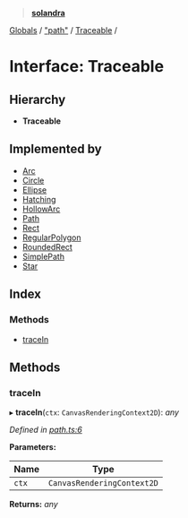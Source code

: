 > **[solandra](../README.md)**

[Globals](../globals.md) / ["path"](../modules/_path_.md) / [Traceable](_path_.traceable.md) /

# Interface: Traceable

## Hierarchy

* **Traceable**

## Implemented by

* [Arc](../classes/_path_.arc.md)
* [Circle](../classes/_path_.circle.md)
* [Ellipse](../classes/_path_.ellipse.md)
* [Hatching](../classes/_path_.hatching.md)
* [HollowArc](../classes/_path_.hollowarc.md)
* [Path](../classes/_path_.path.md)
* [Rect](../classes/_path_.rect.md)
* [RegularPolygon](../classes/_path_.regularpolygon.md)
* [RoundedRect](../classes/_path_.roundedrect.md)
* [SimplePath](../classes/_path_.simplepath.md)
* [Star](../classes/_path_.star.md)

## Index

### Methods

* [traceIn](_path_.traceable.md#tracein)

## Methods

###  traceIn

▸ **traceIn**(`ctx`: `CanvasRenderingContext2D`): *any*

*Defined in [path.ts:6](https://github.com/jamesporter/solandra/blob/c698086/src/lib/path.ts#L6)*

**Parameters:**

Name | Type |
------ | ------ |
`ctx` | `CanvasRenderingContext2D` |

**Returns:** *any*